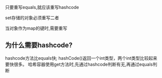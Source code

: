 只要重写equals,就应该重写hashcode

set存储的对象必须重写二者

当对象作为map的键时,需要重写

## 为什么需要hashcode?
hashcode方法比equals快;
hashCode()返回一个int类型，两个int类型比较起来要快很多。
哈希容器使用get方法时,先通过hashcode判断有无,再通过equals判断